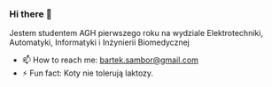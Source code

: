 ### Hi there 👋
Jestem studentem AGH pierwszego roku na wydziale Elektrotechniki, Automatyki, Informatyki i Inżynierii Biomedycznej


- 📫 How to reach me: bartek.sambor@gmail.com
- ⚡ Fun fact: Koty nie tolerują laktozy.
